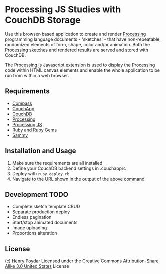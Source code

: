 # Processing JS Studies with CouchDB Storage

Use this browser-based application to create and render [Processing](http://processing.org) programming language documents - 'sketches' - that have non-repeatable, randomized elements of form, shape, color and/or animation.  Both the Processing sketches and rendered results are served and stored with CouchDB.  

The [Processing.js](http://processingjs.org) Javascript extension is used to display the Processing code within HTML canvas elements and enable the whole application to be run from within a web browser.

## Requirements

* [Compass](http://github.com/chriseppstein/compass)
* [CouchApp](http://github.com/jchris/couchapp)
* [CouchDB](http://couchdb.apache.org)
* [Processing](http://processing.org)
* [Processing JS](http://processingjs.org)
* [Ruby and Ruby Gems](http://www.ruby-lang.org)
* [Sammy](http://code.quirkey.com/sammy)

## Installation and Usage

1. Make sure the requirements are all installed
2. Define your CouchDB backend settings in .couchapprc
3. Deploy with `ruby deploy.rb`
4. Navigate to the URL shown in the output of the above command

## Development TODO

* Complete sketch template CRUD
* Separate production deploy
* Endless pagination
* Start/stop animated documents
* Image uploading
* Proportions alteration

## License

(c) [Henry Poydar](http://hpoydar.com)
Licensed under the Creative Commons [Attribution-Share Alike 3.0 United States](http://creativecommons.org/licenses/by-sa/3.0/us/) License